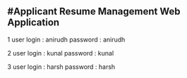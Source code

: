 #Applicant Resume Management Web Application
----------------------------------------------
1 user login  : anirudh 
  password    : anirudh
  
2 user login  : kunal 
  password    : kunal
  
3 user login  : harsh 
  password    : harsh  
